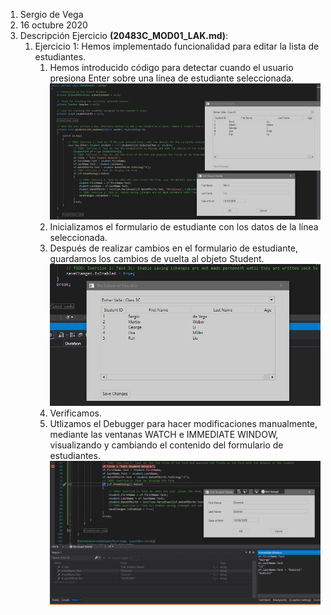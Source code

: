 1. Sergio de Vega
2. 16 octubre 2020
3. Descripción Ejercicio **(20483C_MOD01_LAK.md)**:
   1. Ejercicio 1: Hemos implementado funcionalidad para editar la lista de estudiantes.
      1. Hemos introducido código para detectar cuando el usuario presiona Enter sobre una línea de estudiante seleccionada.
      ![C1](images/C1.PNG)
      2. Inicializamos el formulario de estudiante con los datos de la línea seleccionada.
      3. Después de realizar cambios en el formulario de estudiante, guardamos los cambios de vuelta al objeto Student.
      ![C2](images/C2.PNG)
      4. Verificamos.
      5. Utlizamos el Debugger para hacer modificaciones manualmente, mediante las ventanas WATCH e IMMEDIATE WINDOW, visualizando y cambiando el contenido del formulario de estudiantes.
      ![C3](images/C3.PNG)